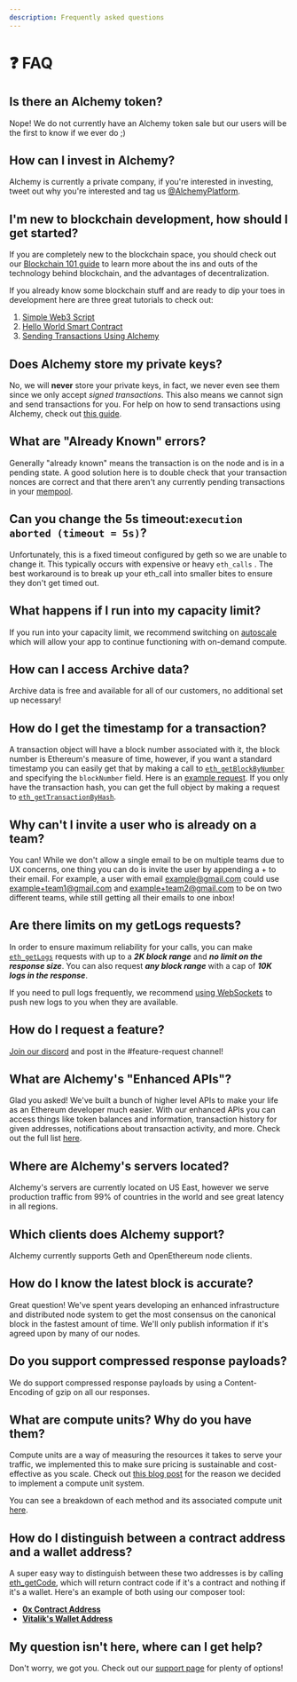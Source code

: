 ```yaml
---
description: Frequently asked questions
---
```


# ❓ FAQ

## Is there an Alchemy token? <a id="is-there-an-alchemy-token"></a>

Nope! We do not currently have an Alchemy token sale but our users will be the first to know if we ever do ;\)

## How can I invest in Alchemy? <a id="how-can-i-invest-in-alchemy"></a>

Alchemy is currently a private company, if you're interested in investing, tweet out why you're interested and tag us [@AlchemyPlatform](https://twitter.com/AlchemyPlatform).

## I'm new to blockchain development, how should I get started? <a id="im-new-to-blockchain-development-how-should-i-get-started"></a>

If you are completely new to the blockchain space, you should check out our [Blockchain 101 guide](https://docs.alchemyapi.io/resources/blockchain-101) to learn more about the ins and outs of the technology behind blockchain, and the advantages of decentralization.

If you already know some blockchain stuff and are ready to dip your toes in development here are three great tutorials to check out:

1. [Simple Web3 Script](https://docs.alchemyapi.io/tutorials/simple-web3-script)
2. [Hello World Smart Contract](https://docs.alchemyapi.io/tutorials/hello-world-smart-contract)
3. [Sending Transactions Using Alchemy](https://docs.alchemyapi.io/tutorials/sending-transactions-using-web3-and-alchemy)

## Does Alchemy store my private keys? <a id="does-alchemy-store-my-private-keys"></a>

No, we will **never** store your private keys, in fact, we never even see them since we only accept _signed transactions_. This also means we cannot sign and send transactions for you. For help on how to send transactions using Alchemy, check out [this guide](https://docs.alchemyapi.io/tutorials/sending-transactions-using-web3-and-alchemy).

## What are "Already Known" errors? <a id="what-are-already-known-errors"></a>

Generally "already known" means the transaction is on the node and is in a pending state. A good solution here is to double check that your transaction nonces are correct and that there aren't any currently pending transactions in your [mempool](https://dashboard.alchemyapi.io/mempool).

## Can you change the 5s timeout:`execution aborted (timeout = 5s)`?

Unfortunately, this is a fixed timeout configured by geth so we are unable to change it. This typically occurs with expensive or heavy `eth_calls` . The best workaround is to break up your eth\_call into smaller bites to ensure they don't get timed out. 

## What happens if I run into my capacity limit? <a id="what-happens-if-i-run-into-my-capacity-limit"></a>

If you run into your capacity limit, we recommend switching on [autoscale](https://dashboard.alchemyapi.io/settings/billing) which will allow your app to continue functioning with on-demand compute.

## How can I access Archive data? <a id="how-can-i-access-archive-data"></a>

Archive data is free and available for all of our customers, no additional set up necessary!

## How do I get the timestamp for a transaction?

A transaction object will have a block number associated with it, the block number is Ethereum's measure of time, however, if you want a standard timestamp you can easily get that by making a call to [`eth_getBlockByNumber`](../documentation/apis/ethereum.md#eth_getblockbynumber) and specifying the `blockNumber` field. Here is an [example request](https://composer.alchemyapi.io/?composer_state=%7B%22network%22%3A0%2C%22methodName%22%3A%22eth_getBlockByNumber%22%2C%22paramValues%22%3A%5B%22latest%22%2Cfalse%5D%7D). If you only have the transaction hash, you can get the full object by making a request to [`eth_getTransactionByHash`](../documentation/apis/ethereum.md#eth_gettransactionbyhash).

## Why can't I invite a user who is already on a team? <a id="why-cant-i-invite-a-user-who-is-already-on-a-team"></a>

You can! While we don't allow a single email to be on multiple teams due to UX concerns, one thing you can do is invite the user by appending a + to their email. For example, a user with email example@gmail.com could use example+team1@gmail.com and example+team2@gmail.com to be on two different teams, while still getting all their emails to one inbox!

## Are there limits on my getLogs requests? <a id="are-there-limits-on-my-get-logs-requests"></a>

In order to ensure maximum reliability for your calls, you can make [`eth_getLogs`](https://docs.alchemyapi.io/documentation/alchemy-api-reference/json-rpc#eth_getlogs) requests with up to a _**2K block range**_ and _**no limit on the response size**_. You can also request _**any block range**_ with a cap of _**10K logs in the response**_.

If you need to pull logs frequently, we recommend [using WebSockets](https:///guides/using-websockets) to push new logs to you when they are available.

## How do I request a feature? <a id="how-do-i-request-a-feature"></a>

[Join our discord](https://discord.gg/mMGsVgd) and post in the \#feature-request channel!

## What are Alchemy's "Enhanced APIs"? <a id="what-are-alchemys-enhanced-ap-is"></a>

Glad you asked! We've built a bunch of higher level APIs to make your life as an Ethereum developer much easier. With our enhanced APIs you can access things like token balances and information, transaction history for given addresses, notifications about transaction activity, and more. Check out the full list [here](https://docs.alchemyapi.io/documentation/alchemy-api-reference).

## Where are Alchemy's servers located? <a id="where-are-alchemys-servers-located"></a>

Alchemy's servers are currently located on US East, however we serve production traffic from 99% of countries in the world and see great latency in all regions.

## Which clients does Alchemy support? <a id="which-clients-does-alchemy-support"></a>

Alchemy currently supports Geth and OpenEthereum node clients.

## How do I know the latest block is accurate? 

Great question! We've spent years developing an enhanced infrastructure and distributed node system to get the most consensus on the canonical block in the fastest amount of time. We'll only publish information if it's agreed upon by many of our nodes. 

## Do you support compressed response payloads? <a id="do-you-support-compressed-response-payloads"></a>

We do support compressed response payloads by using a Content-Encoding of gzip on all our responses.

## What are compute units? Why do you have them? <a id="what-are-compute-units-why-do-you-have-them"></a>

Compute units are a way of measuring the resources it takes to serve your traffic, we implemented this to make sure pricing is sustainable and cost-effective as you scale. Check out [this blog post](https://blog.alchemyapi.io/customer-blog-posts/alchemy-usage) for the reason we decided to implement a compute unit system.

You can see a breakdown of each method and its associated compute unit [here](https://docs.alchemyapi.io/documentation/compute-units).

## How do I distinguish between a contract address and a wallet address? <a id="how-do-i-distinguish-between-a-contract-address-and-a-wallet-address"></a>

A super easy way to distinguish between these two addresses is by calling [eth\_getCode](https:///@alchemyapi/s/alchemy/documentation/alchemy-api-reference/json-rpc#eth_getcode), which will return contract code if it's a contract and nothing if it's a wallet. Here's an example of both using our composer tool:

* [**0x Contract Address**](https://composer.alchemyapi.io/?composer_state=%7B%22network%22%3A0%2C%22methodName%22%3A%22eth_getCode%22%2C%22paramValues%22%3A%5B%220xe41d2489571d322189246dafa5ebde1f4699f498%22%2C%22latest%22%5D%7D)
* [**Vitalik's Wallet Address**](https://composer.alchemyapi.io/?composer_state=%7B%22network%22%3A0%2C%22methodName%22%3A%22eth_getCode%22%2C%22paramValues%22%3A%5B%220xAb5801a7D398351b8bE11C439e05C5B3259aeC9B%22%2C%22latest%22%5D%7D)

## My question isn't here, where can I get help? <a id="my-question-isnt-here-where-can-i-get-help"></a>

Don't worry, we got you. Check out our [support page](https://docs.alchemyapi.io/other/contact-us) for plenty of options!



